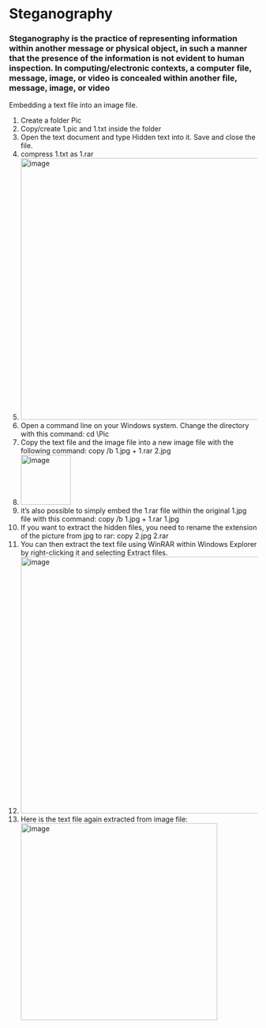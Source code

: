 # Steganography
### Steganography is the practice of representing information within another message or physical object, in such a manner that the presence of the information is not evident to human inspection. In computing/electronic contexts, a computer file, message, image, or video is concealed within another file, message, image, or video
Embedding a text file into an image file. 
1. Create a folder Pic
2. Copy/create 1.pic and 1.txt inside the folder
3. Open the text document and type Hidden text into it. Save and close the file.
4. compress 1.txt as 1.rar
5. <img width="529" alt="image" src="https://github.com/shovanroyUSA/Steganography/assets/116796946/ee9bf28e-9d16-4ced-9c36-c968044e088a">
6.  Open a command line on your Windows system. Change the directory with this command: cd \Pic
7.  Copy the text file and the image file into a new image file with the following command: copy /b 1.jpg + 1.rar 2.jpg
8.  <img width="101" alt="image" src="https://github.com/shovanroyUSA/Steganography/assets/116796946/821fef00-7ec3-4696-a057-29dd5b0f5f61">
9.  it’s also possible to simply embed the 1.rar file within the original 1.jpg file with this command: copy /b 1.jpg + 1.rar 1.jpg
10.  If you want to extract the hidden files, you need to rename the extension of the picture from jpg to rar: copy 2.jpg 2.rar
11.  You can then extract the text file using WinRAR within Windows Explorer by right-clicking it and selecting Extract files.
12.  <img width="519" alt="image" src="https://github.com/shovanroyUSA/Steganography/assets/116796946/c46bb44b-b886-4c67-ab5e-a154ac721c54">
13.  Here is the text file again extracted from image file: <img width="398" alt="image" src="https://github.com/shovanroyUSA/Steganography/assets/116796946/ee08f654-2941-4655-9ae5-48f871d96d82">


